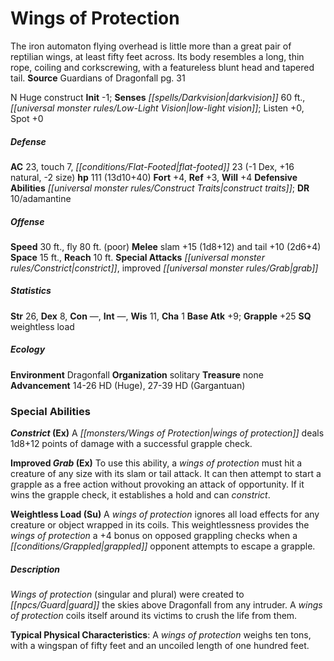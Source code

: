 ﻿---
cssclass: [monsters]
title1: Wings of Protection
is_3.5: true
desc_short: The iron automaton flying overhead is little more than a great pair of
  reptilian wings, at least fifty feet across. Its body resembles a long, thin rope,
  coiling and corkscrewing, with a featureless blunt head and tapered tail.
title2: Wings of Protection
CR: 8
sources:
- name: Guardians of Dragonfall
  page: 31
  link: http://paizo.com/store/paizo/pathfinder/modules/35E/v5748btpy811p
alignment: N
size: Huge
type: construct
initiative:
  bonus: -1
senses:
  darkvision: 60
  low-light vision: true
AC:
  AC: 23
  touch: 7
  flat_footed: 23
  components:
    dex: -1
    natural: 16
    size: -2
HP:
  HP: 111
  long: 13d10+40
saves:
  fort: 4
  ref: 3
  will: 4
defensive_abilities:
- construct traits
DR:
- amount: 10
  weakness: adamantine
speeds:
  base: 30
  fly: 80
  fly_maneuverability: poor
attacks:
  melee:
  - - text: slam +15 (1d8+12)
      entries:
      - - damage: 1d8+12
      attack: slam
      bonus:
      - 15
    - text: tail +10 (2d6+4)
      entries:
      - - damage: 2d6+4
      attack: tail
      bonus:
      - 10
  special:
  - constrict
  - improved grab
space: 15
reach: 10
ability_scores:
  STR: 26
  DEX: 8
  CON:
  INT:
  WIS: 11
  CHA: 1
BAB: 9
grapple_3.5: 25
skills: {}
special_qualities:
- weightless load
ecology:
  environment: Dragonfall
  organization: solitary
  treasure_type: none
  advancement_3.5:
  - type: size
    HD_min: 14
    size: Huge
    HD_max: 26
  - type: size
    HD_min: 27
    size: Gargantuan
    HD_max: 39
special_abilities:
  Constrict (Ex): A wings of protection deals 1d8+12 points of damage with a successful
    grapple check.
  Improved Grab (Ex): To use this ability, a wings of protection must hit a creature
    of any size with its slam or tail attack. It can then attempt to start a grapple
    as a free action without provoking an attack of opportunity. If it wins the grapple
    check, it establishes a hold and can constrict.
  Weightless Load (Su): A wings of protection ignores all load effects for any creature
    or object wrapped in its coils. This weightlessness provides the wings of protection
    a +4 bonus on opposed grappling checks when a grappled opponent attempts to escape
    a grapple.
desc_long: |-
  Wings of protection (singular and plural) were created to guard the skies above Dragonfall from any intruder. A wings of protection coils itself around its victims to crush the life from them.

  Typical Physical Characteristics: A wings of protection weighs ten tons, with a wingspan of fifty feet and an uncoiled length of one hundred feet.

---

# Wings of Protection
The iron automaton flying overhead is little more than a great pair of reptilian wings, at least fifty feet across. Its body resembles a long, thin rope, coiling and corkscrewing, with a featureless blunt head and tapered tail.
**Source** Guardians of Dragonfall pg. 31

N Huge construct
**Init** -1; **Senses** _[[spells/Darkvision|darkvision]]_ 60 ft., _[[universal monster rules/Low-Light Vision|low-light vision]]_; Listen +0, Spot +0

##### Defense

**AC** 23, touch 7, _[[conditions/Flat-Footed|flat-footed]]_ 23 (-1 Dex, +16 natural, -2 size)
**hp** 111 (13d10+40)
**Fort** +4, **Ref** +3, **Will** +4
**Defensive Abilities** _[[universal monster rules/Construct Traits|construct traits]]_; **DR** 10/adamantine

##### Offense
**Speed** 30 ft., fly 80 ft. (poor)
**Melee** slam +15 (1d8+12) and tail +10 (2d6+4)
**Space** 15 ft., **Reach** 10 ft.
**Special Attacks** _[[universal monster rules/Constrict|constrict]]_, improved _[[universal monster rules/Grab|grab]]_

##### Statistics
**Str** 26, **Dex** 8, **Con** —, **Int** —, **Wis** 11, **Cha** 1
**Base Atk** +9; **Grapple** +25
**SQ** weightless load

##### Ecology

**Environment** Dragonfall
**Organization** solitary
**Treasure** none
**Advancement** 14-26 HD (Huge), 27-39 HD (Gargantuan)

### Special Abilities

**_Constrict_ (Ex)** A _[[monsters/Wings of Protection|wings of protection]]_ deals 1d8+12 points of damage with a successful grapple check.

**Improved _Grab_ (Ex)** To use this ability, a _wings of protection_ must hit a creature of any size with its slam or tail attack. It can then attempt to start a grapple as a free action without provoking an attack of opportunity. If it wins the grapple check, it establishes a hold and can _constrict_.

**Weightless Load (Su)** A _wings of protection_ ignores all load effects for any creature or object wrapped in its coils. This weightlessness provides the _wings of protection_ a +4 bonus on opposed grappling checks when a _[[conditions/Grappled|grappled]]_ opponent attempts to escape a grapple.

##### Description

_Wings of protection_ (singular and plural) were created to _[[npcs/Guard|guard]]_ the skies above Dragonfall from any intruder. A _wings of protection_ coils itself around its victims to crush the life from them.

**Typical Physical Characteristics**: A _wings of protection_ weighs ten tons, with a wingspan of fifty feet and an uncoiled length of one hundred feet.